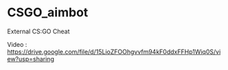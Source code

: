 # CSGO_aimbot
External CS:GO Cheat 

Video : https://drive.google.com/file/d/15LioZFOOhgvvfm94kF0ddxFFHp1Wiq0S/view?usp=sharing
